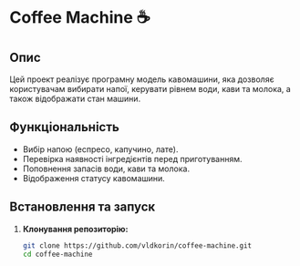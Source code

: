 # Coffee Machine ☕  

## Опис  
Цей проект реалізує програмну модель кавомашини, яка дозволяє користувачам вибирати напої, керувати рівнем води, кави та молока, а також відображати стан машини.  

## Функціональність  
- Вибір напою (еспресо, капучино, лате).  
- Перевірка наявності інгредієнтів перед приготуванням.  
- Поповнення запасів води, кави та молока.  
- Відображення статусу кавомашини.  

## Встановлення та запуск  
1. **Клонування репозиторію:**  
   ```sh
   git clone https://github.com/vldkorin/coffee-machine.git  
   cd coffee-machine